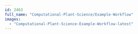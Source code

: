 ```yaml
---
id: 2463
full_name: "Computational-Plant-Science/Example-Workflow"
images: 
  - "Computational-Plant-Science-Example-Workflow-latest"
---
```

